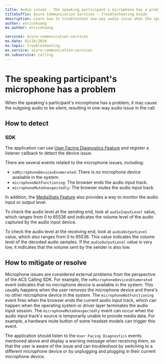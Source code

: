 ```yaml
---
title: Audio issues - The speaking participant's microphone has a problem
titleSuffix: Azure Communication Services - Troubleshooting Guide
description: Learn how to troubleshoot one-way audio issue when the speaking participant's microphone has a problem.
author: enricohuang
ms.author: enricohuang

services: azure-communication-services
ms.date: 02/24/2024
ms.topic: troubleshooting
ms.service: azure-communication-services
ms.subservice: calling
---
```


# The speaking participant's microphone has a problem
When the speaking's participant's microphone has a problem, it may cause the outgoing audio to be silent, resulting in one-way audio issue in the call.

## How to detect
### SDK
The application can use [User Facing Diagnostics Feature](../../../../concepts/voice-video-calling/user-facing-diagnostics.md) and register a listener callback to detect the device issue.

There are several events related to the microphone issues, including:
* `noMicrophoneDevicesEnumerated`: There is no microphone device available in the system.
* `microphoneNotFunctioning`: The browser ends the audio input track.
* `microphoneMuteUnexpectedly`: The browser mutes the audio input track.

In addition, the [MediaStats Feature](../../../../concepts/voice-video-calling/media-quality-sdk.md) also provides a way to monitor the audio input or output level.

To check the audio level at the sending end, look at `audioInputLevel` value, which ranges from 0 to 65536 and indicates the volume level of the audio captured by the audio input device.

To check the audio level at the receiving end, look at `audioOutputLevel` value, which also ranges from 0 to 65536. This value indicates the volume level of the decoded audio samples.
If the `audioOutputLevel` value is very low, it indicates that the volume sent by the sender is also low.

## How to mitigate or resolve
Microphone issues are considered external problems from the perspective of the ACS Calling SDK.
For example, the `noMicrophoneDevicesEnumerated` event indicates that no microphone device is available in the system.
This usually happens when the user removes the microphone device and there's no other microphone device in the system.
The `microphoneNotFunctioning` event fires when the browser ends the current audio input track,
which can happen when the operating system or driver layer terminates the audio input session.
The `microphoneMuteUnexpectedly` event can occur when the audio input track's source is temporarily unable to provide media data.
For example, a hardware mute button of some headset models can trigger this event.

The application should listen to the `User Facing Diagnostics` events mentioned above and display a warning message when receiving them,
so that the user is aware of the issue and can troubleshoot by switching to a different microphone device or by unplugging and plugging in their current microphone device.
